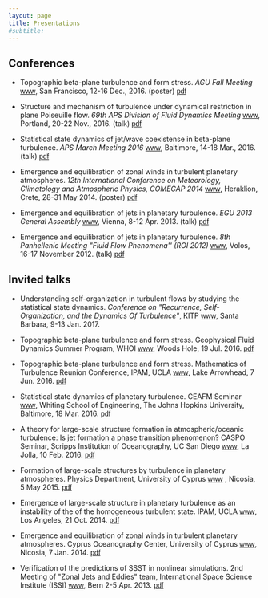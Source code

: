 ```yaml
---
layout: page
title: Presentations
#subtitle:
---
```


## Conferences

- Topographic beta-plane turbulence and form stress. _AGU Fall Meeting_ [<span class="btn btn-warning btn-xs{{end}}" style="font-family:sans-serif;">www</span>][AGU16-site], San Francisco, 12-16 Dec., 2016. (poster) [<span class="btn btn-primary btn-xs{{end}}" style="font-family:sans-serif;">pdf</span>][AGU16-poster]

- Structure and mechanism of turbulence under dynamical restriction in plane Poiseuille flow. _69th APS Division of Fluid Dynamics Meeting_ [<span class="btn btn-warning btn-xs{{end}}" style="font-family:sans-serif;">www</span>][APSDFD16-site], Portland, 20-22 Nov., 2016. (talk) [<span class="btn btn-primary btn-xs{{end}}" style="font-family:sans-serif;">pdf</span>][AGU16-poster]

- Statistical state dynamics of jet/wave coexistense in beta-plane turbulence. _APS March Meeting 2016_ [<span class="btn btn-warning btn-xs{{end}}" style="font-family:sans-serif;">www</span>][APSMar16-site], Baltimore, 14-18 Mar., 2016. (talk) [<span class="btn btn-primary btn-xs{{end}}" style="font-family:sans-serif;">pdf</span>][APS-March16]

- Emergence and equilibration of zonal winds in turbulent planetary atmospheres. _12th International Conference on Meteorology, Climatology and Atmospheric Physics, COMECAP 2014_ [<span class="btn btn-warning btn-xs{{end}}" style="font-family:sans-serif;">www</span>][COMECAP14-site], Heraklion, Crete, 28-31 May 2014. (poster) [<span class="btn btn-primary btn-xs{{end}}" style="font-family:sans-serif;">pdf</span>][COMECAP14-poster]

- Emergence and equilibration of jets in planetary turbulence.  _EGU 2013 General Assembly_ [<span class="btn btn-warning btn-xs{{end}}" style="font-family:sans-serif;">www</span>][EGU13-site], Vienna, 8-12 Apr. 2013. (talk) [<span class="btn btn-primary btn-xs{{end}}" style="font-family:sans-serif;">pdf</span>][EGU13-talk]

- Emergence and equilibration of jets in planetary turbulence.  _8th Panhellenic Meeting "Fluid Flow Phenomena'' (ROI 2012)_ [<span class="btn btn-warning btn-xs{{end}}" style="font-family:sans-serif;">www</span>][ROI12-site], Volos, 16-17 November 2012. (talk) [<span class="btn btn-primary btn-xs{{end}}" style="font-family:sans-serif;">pdf</span>][ROI12-talk]


## Invited talks

- Understanding self-organization in turbulent flows by studying the statistical state dynamics. _Conference on "Recurrence, Self-Organization, and the Dynamics Of Turbulence"_, KITP [<span class="btn btn-warning btn-xs{{end}}" style="font-family:sans-serif;">www</span>][KITP-site], Santa Barbara, 9-13 Jan. 2017.

- Topographic beta-plane turbulence and form stress. Geophysical Fluid Dynamics Summer Program, WHOI [<span class="btn btn-warning btn-xs{{end}}" style="font-family:sans-serif;">www</span>][GFD-site], Woods Hole, 19 Jul. 2016. [<span class="btn btn-primary btn-xs{{end}}" style="font-family:sans-serif;">pdf</span>][GFD_July2016]

- Topographic beta-plane turbulence and form stress. Mathematics of Turbulence Reunion Conference, IPAM, UCLA [<span class="btn btn-warning btn-xs{{end}}" style="font-family:sans-serif;">www</span>][IPAM-site], Lake Arrowhead, 7 Jun. 2016. [<span class="btn btn-primary btn-xs{{end}}" style="font-family:sans-serif;">pdf</span>][IPAM_Jun2016]

- Statistical state dynamics of planetary turbulence. CEAFM Seminar [<span class="btn btn-warning btn-xs{{end}}" style="font-family:sans-serif;">www</span>][CEAFM-site], Whiting School of Engineering, The Johns Hopkins University, Baltimore, 18 Mar. 2016. [<span class="btn btn-primary btn-xs{{end}}" style="font-family:sans-serif;">pdf</span>][CEAFM_Mar2016]

- A theory for large-scale structure formation in atmospheric/oceanic turbulence: Is jet formation a phase transition phenomenon? CASPO Seminar, Scripps Institution of Oceanography, UC San Diego [<span class="btn btn-warning btn-xs{{end}}" style="font-family:sans-serif;">www</span>][Scripps-site], La Jolla, 10 Feb. 2016. [<span class="btn btn-primary btn-xs{{end}}" style="font-family:sans-serif;">pdf</span>][CASPO_Feb2016]

- Formation of large-scale structures by turbulence in planetary atmospheres. Physics Department, University of Cyprus [<span class="btn btn-warning btn-xs{{end}}" style="font-family:sans-serif;">www</span>][UCY-site] , Nicosia, 5 May 2015. [<span class="btn btn-primary btn-xs{{end}}" style="font-family:sans-serif;">pdf</span>][UCY_May2015]

- Emergence of large-scale structure in planetary turbulence as an instability of the of the homogeneous turbulent state. IPAM, UCLA [<span class="btn btn-warning btn-xs{{end}}" style="font-family:sans-serif;">www</span>][IPAM-site], Los Angeles, 21 Oct. 2014. [<span class="btn btn-primary btn-xs{{end}}" style="font-family:sans-serif;">pdf</span>][IPAM_Oct2014]

- Emergence and equilibration of zonal winds in turbulent planetary atmospheres. Cyprus Oceanography Center, University of Cyprus [<span class="btn btn-warning btn-xs{{end}}" style="font-family:sans-serif;">www</span>][OCC-site], Nicosia, 7 Jan. 2014. [<span class="btn btn-primary btn-xs{{end}}" style="font-family:sans-serif;">pdf</span>][UCY_Jan2014]

- Verification of the predictions of SSST in nonlinear simulations. 2nd  Meeting of "Zonal Jets and Eddies" team, International Space Science Institute (ISSI) [<span class="btn btn-warning btn-xs{{end}}" style="font-family:sans-serif;">www</span>][ISSI-site], Bern 2-5 Apr. 2013. [<span class="btn btn-primary btn-xs{{end}}" style="font-family:sans-serif;">pdf</span>][ISSI_Apr2013]



[APS-March16]: APS_Mar2016.pdf
[COMECAP14-poster]: COMECAP14_poster.pdf

[CASPO_Feb2016]: CASPO_Feb2016.pdf
[UCY_May2015]: UCY_May2015.pdf
[CEAFM_Mar2016]: CEAFM_Mar2016.pdf
[IPAM_Oct2014]: IPAM_Oct2014.pdf
[IPAM_Jun2016]: IPAM_Jun2016.pdf
[UCY_Jan2014]: UCY_Jan2014.pdf
[ISSI_Apr2013]: ISSI_Apr2013.pdf
[ROI12-talk]: ROI12-talk.pdf
[EGU13-talk]: EGU13-talk.pdf
[GFD_July2016]: GFD-2016.pdf
[APSDFD16]: APS-DFD-2016.pdf
[AGU16-poster]: AGU2016_poster.pdf


[comecap2016-s3t_eckhaus]: S3T_eckhaus-comecap-2016.pdf
[comecap2016-s3t_stab]: S3T_stab_comecap-2016.pdf
[EGU13-talk]: SSST_jets_EGU2013_Navid.pdf
[ROI12-talk]: Jets_Navid_Volos_final.pdf
[ROI12-site]: http://www.mie.uth.gr/flow2012/
[EGU13-site]: http://www.egu2013.eu/
[COMECAP14-site]: http://comecap2014.chemistry.uoc.gr/
[APSMar16-site]: https://www.aps.org/meetings/march/index.cfm
[IPAM-site]: http://www.ipam.ucla.edu/
[KITP-site]: http://www.kitp.ucsb.edu/
[CEAFM-site]: http://pages.jh.edu/~ceafm/
[Scripps-site]: http://scripps.ucsd.edu/
[UCY-site]: http://www.ucy.ac.cy/phy/en/
[OCC-site]: http://www.oceanography.ucy.ac.cy/
[ISSI-site]: http://www.issibern.ch/teams/zonaljets/
[GFD-site]: http://www.whoi.edu/gfd/
[APSDFD16-site]: http://apsdfd2016pdx.org/
[AGU16-site]: https://fallmeeting.agu.org/2016/


[phd_eng]: thesis_navid.pdf

[arXiv:1503.07644]: http://arxiv.org/abs/1503.07644

[arXiv:1512.06018]: http://arxiv.org/abs/1512.06018
